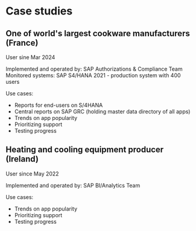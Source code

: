 # Case studies

## One of world's largest cookware manufacturers (France)

User sine Mar 2024

Implemented and operated by: SAP Authorizations & Compliance Team
Monitored systems: SAP S4/HANA 2021 - production system with 400 users

Use cases: 

- Reports for end-users on S/4HANA
- Central reports on SAP GRC (holding master data directory of all apps)
- Trends on app popularity
- Prioritizing support
- Testing progress

## Heating and cooling equipment producer (Ireland)

User since May 2022

Implemented and operated by: SAP BI/Analytics Team

Use cases: 

- Trends on app popularity
- Prioritizing support
- Testing progress

